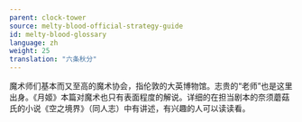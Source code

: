 ```yaml
---
parent: clock-tower
source: melty-blood-official-strategy-guide
id: melty-blood-glossary
language: zh
weight: 25
translation: "六条秋分"
---
```


魔术师们基本而又至高的魔术协会，指伦敦的大英博物馆。志贵的“老师”也是这里出身。《月姬》本篇对魔术也只有表面程度的解说。详细的在担当剧本的奈须蘑菇氏的小说《空之境界》（同人志）中有讲述，有兴趣的人可以读读看。
